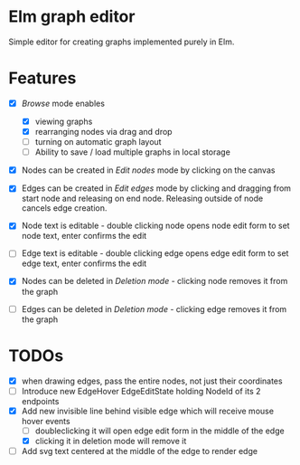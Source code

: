 # Elm graph editor

Simple editor for creating graphs implemented purely in Elm.

# Features
- [x] *Browse* mode enables
    - [x] viewing graphs
    - [x] rearranging nodes via drag and drop
    - [ ] turning on automatic graph layout
    - [ ] Ability to save / load multiple graphs in local storage
- [x] Nodes can be created in *Edit nodes* mode by clicking on the canvas
- [x] Edges can be created in *Edit edges* mode by clicking and dragging from start node and releasing on end node. Releasing outside of node cancels edge creation.
- [x] Node text is editable - double clicking node opens node edit form to set node text, enter confirms the edit
- [ ] Edge text is editable - double clicking edge opens edge edit form to set edge text, enter confirms the edit
- [x] Nodes can be deleted in *Deletion mode* - clicking node removes it from the graph
- [ ] Edges can be deleted in *Deletion mode* - clicking edge removes it from the graph


# TODOs
- [x] when drawing edges, pass the entire nodes, not just their coordinates
- [ ] Introduce new EdgeHover EdgeEditState holding NodeId of its 2 endpoints
- [x] Add new invisible line behind visible edge which will receive mouse hover events
    - [ ] doubleclicking it will open edge edit form in the middle of the edge
    - [x] clicking it in deletion mode will remove it
- [ ] Add svg text centered at the middle of the edge to render edge
